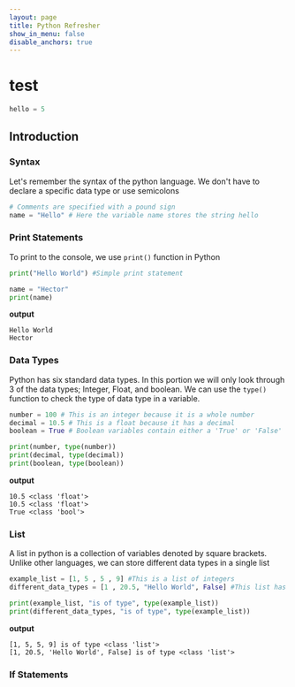 ```yaml
---
layout: page
title: Python Refresher
show_in_menu: false
disable_anchors: true
---
```


# test
```python
hello = 5
```

## Introduction
### Syntax
Let's remember the syntax of the python language. We don't have to declare a specific data type or use semicolons
```python
# Comments are specified with a pound sign
name = "Hello" # Here the variable name stores the string hello
```

### Print Statements
To print to the console, we use ```print()``` function in Python
```python
print("Hello World") #Simple print statement

name = "Hector"
print(name)
```
**output**
```
Hello World
Hector
```

### Data Types
Python has six standard data types. In this portion we will only look through 3 of the data types; Integer, Float, and boolean. We can use the ```type()``` function to check the type of data type in a variable.
```python
number = 100 # This is an integer because it is a whole number
decimal = 10.5 # This is a float because it has a decimal
boolean = True # Boolean variables contain either a 'True' or 'False'

print(number, type(number))
print(decimal, type(decimal))
print(boolean, type(boolean))
```
**output**
```
10.5 <class 'float'>
10.5 <class 'float'>
True <class 'bool'>
```

### List
A list in python is a collection of variables denoted by square brackets. Unlike other languages, we can store different data types in a single list

```python
example_list = [1, 5 , 5 , 9] #This is a list of integers
different_data_types = [1 , 20.5, "Hello World", False] #This list has different data types within and it still works

print(example_list, "is of type", type(example_list))
print(different_data_types, "is of type", type(example_list))
```
**output**
```
[1, 5, 5, 9] is of type <class 'list'>
[1, 20.5, 'Hello World', False] is of type <class 'list'>
```

### If Statements

